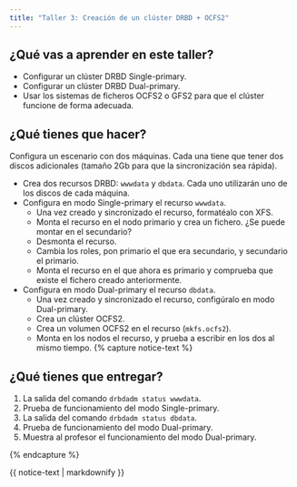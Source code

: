 ```yaml
---
title: "Taller 3: Creación de un clúster DRBD + OCFS2"
---
```


## ¿Qué vas a aprender en este taller?

* Configurar un clúster DRBD Single-primary.
* Configurar un clúster DRBD Dual-primary.
* Usar los sistemas de ficheros OCFS2 o GFS2 para que el clúster funcione de forma adecuada.

## ¿Qué tienes que hacer?

Configura un escenario con dos máquinas. Cada una tiene que tener dos discos adicionales (tamaño 2Gb para que la sincronización sea rápida).

* Crea dos recursos DRBD: `wwwdata` y `dbdata`. Cada uno utilizarán uno de los discos de cada máquina.
* Configura en modo Single-primary el recurso `wwwdata`. 
    * Una vez creado y sincronizado el recurso, formatéalo con XFS.
    * Monta el recurso en el nodo primario y crea un fichero. ¿Se puede montar en el secundario?
    * Desmonta el recurso.
    * Cambia los roles, pon primario el que era secundario, y secundario el primario. 
    * Monta el recurso en el que ahora es primario y comprueba que existe el fichero creado anteriormente.
* Configura en modo Dual-primary el recurso `dbdata`.
    * Una vez creado y sincronizado el recurso, configúralo en modo Dual-primary.
    * Crea un clúster OCFS2.
    * Crea un volumen OCFS2 en el recurso (`mkfs.ocfs2`).
    * Monta en los nodos el recurso, y prueba a escribir en los dos al mismo tiempo.
{% capture notice-text %}
## ¿Qué tienes que entregar?

1. La salida del comando `drbdadm status wwwdata`.
2. Prueba de funcionamiento del modo Single-primary.
3. La salida del comando `drbdadm status dbdata`.
4. Prueba de funcionamiento del modo Dual-primary.
5. Muestra al profesor el funcionamiento del modo Dual-primary.

{% endcapture %}<div class="notice--info">{{ notice-text | markdownify }}</div>		
